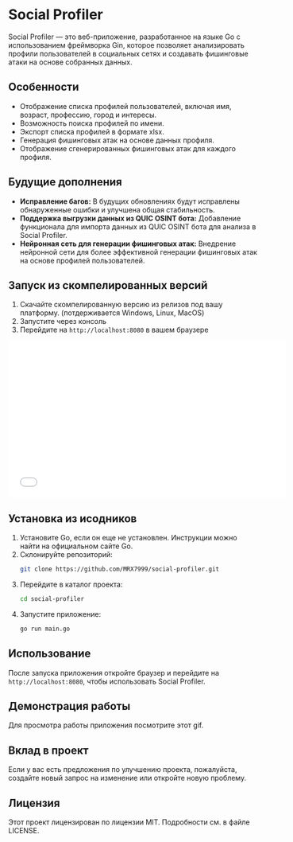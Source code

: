 # Social Profiler

Social Profiler — это веб-приложение, разработанное на языке Go с использованием фреймворка Gin, которое позволяет анализировать профили пользователей в социальных сетях и создавать фишинговые атаки на основе собранных данных.

## Особенности

- Отображение списка профилей пользователей, включая имя, возраст, профессию, город и интересы.
- Возможность поиска профилей по имени.
- Экспорт списка профилей в формате xlsx.
- Генерация фишинговых атак на основе данных профиля.
- Отображение сгенерированных фишинговых атак для каждого профиля.

## Будущие дополнения

- **Исправление багов:** В будущих обновлениях будут исправлены обнаруженные ошибки и улучшена общая стабильность.
- **Поддержка выгрузки данных из QUIC OSINT бота:** Добавление функционала для импорта данных из QUIC OSINT бота для анализа в Social Profiler.
- **Нейронная сеть для генерации фишинговых атак:** Внедрение нейронной сети для более эффективной генерации фишинговых атак на основе профилей пользователей.


## Запуск из скомпелированных версий

1. Скачайте скомпелированную версию из релизов под вашу платформу. (потдерживается Windows, Linux, MacOS)
2. Запустите через консоль
3. Перейдите на `http://localhost:8080` в вашем браузере 

<iframe width="560" height="315" src="[(https://youtu.be/_bkLrgDHFXo)](https://youtu.be/_bkLrgDHFXo)" frameborder="0" allowfullscreen></iframe>



## Установка из исодников

1. Установите Go, если он еще не установлен. Инструкции можно найти на официальном сайте Go.
2. Склонируйте репозиторий:
   ```bash
   git clone https://github.com/MRX7999/social-profiler.git
   ```
3. Перейдите в каталог проекта:
   ```bash
   cd social-profiler
   ```
4. Запустите приложение:
   ```bash
   go run main.go
   ```

## Использование

После запуска приложения откройте браузер и перейдите на `http://localhost:8080`, чтобы использовать Social Profiler.

## Демонстрация работы

Для просмотра работы приложения посмотрите этот gif.

## Вклад в проект

Если у вас есть предложения по улучшению проекта, пожалуйста, создайте новый запрос на изменение или откройте новую проблему.

## Лицензия

Этот проект лицензирован по лицензии MIT. Подробности см. в файле LICENSE.

